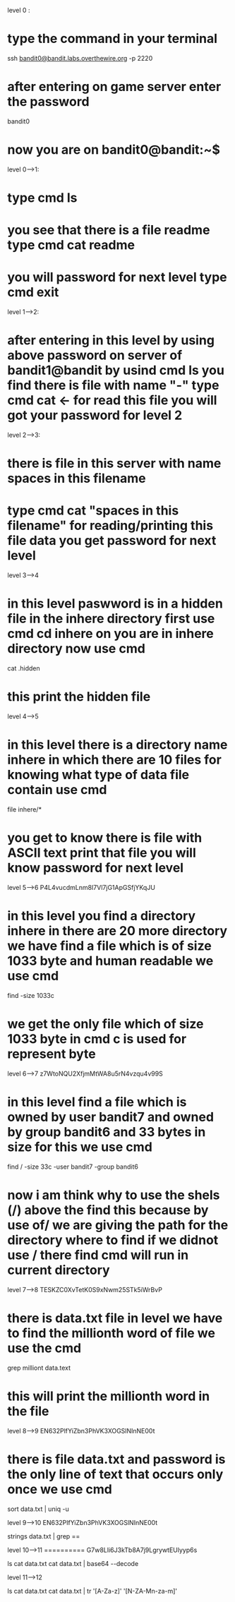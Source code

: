 level 0 :
 # type the command in your terminal
ssh bandit0@bandit.labs.overthewire.org -p 2220
# after entering on game server enter the password 
bandit0
# now you are on bandit0@bandit:~$  
level 0-->1:
# type cmd ls 
# you see that there is a file readme type cmd cat readme
# you will password for next level type cmd exit

level 1-->2:
# after entering in this level by using above password on server of bandit1@bandit by usind cmd ls you find there is file with name "-" type cmd cat <- for read this file you will got your password for level 2

level 2-->3:
# there is file in this server with name spaces in this filename 
# type cmd cat "spaces in this filename" for reading/printing this file data you get password for next level


level 3-->4
# in this level paswword is in a hidden file in the inhere directory first use cmd cd inhere on you are in inhere directory now use cmd 
cat .hidden  
# this print the hidden file 

level 4-->5
# in this level there is a directory name inhere in which there are 10 files for knowing what type of data file contain use cmd 
file inhere/* 
# you get to know there is file with ASCII text print that file you will know password for next level

level 5-->6
P4L4vucdmLnm8I7Vl7jG1ApGSfjYKqJU
# in this level you find a directory inhere in there are 20 more directory we have find a file which is of size 1033 byte and human readable we use cmd 
find -size 1033c 
# we get the only file which of size 1033 byte in cmd c is used for represent byte 

level 6-->7
z7WtoNQU2XfjmMtWA8u5rN4vzqu4v99S
# in this level find a file which is owned by user bandit7 and owned by group bandit6 and 33 bytes in size for this we use cmd
 find / -size 33c -user bandit7 -group bandit6
 # now i am think why to use the shels (/) above the find  this because by use of/ we are giving the path for the directory  where to find  if we didnot use / there find cmd will run in current directory 

 level 7-->8
TESKZC0XvTetK0S9xNwm25STk5iWrBvP
# there is data.txt file in level we have to find the millionth word of file we use the cmd 
grep milliont data.text 
# this will print the millionth word in the file 

level 8-->9 
EN632PlfYiZbn3PhVK3XOGSlNInNE00t
# there is  file data.txt and  password is the only line of text that occurs only once we use cmd 
sort data.txt | uniq -u

level 9-->10
EN632PlfYiZbn3PhVK3XOGSlNInNE00t

strings data.txt | grep ==

level 10-->11
========== G7w8LIi6J3kTb8A7j9LgrywtEUlyyp6s

ls
cat data.txt
cat data.txt | base64 --decode

level 11-->12

ls
cat data.txt
 cat data.txt | tr '[A-Za-z]' '[N-ZA-Mn-za-m]'


